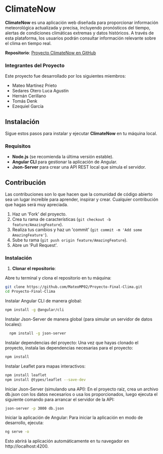 # ClimateNow

**ClimateNow** es una aplicación web diseñada para proporcionar información meteorológica actualizada y precisa, incluyendo pronósticos del tiempo, alertas de condiciones climáticas extremas y datos históricos. A través de esta plataforma, los usuarios podrán consultar información relevante sobre el clima en tiempo real.

**Repositorio**: [Proyecto ClimateNow en GitHub](https://github.com/MateoMP02/Proyecto-Final-Clima.git)

### Integrantes del Proyecto
Este proyecto fue desarrollado por los siguientes miembros:

- Mateo Martínez Prieto
- Sedares Otero Luca Agustín
- Hernán Cerillano
- Tomás Denk
- Ezequiel García

## Instalación

Sigue estos pasos para instalar y ejecutar **ClimateNow** en tu máquina local.

### Requisitos

- **Node.js** (se recomienda la última versión estable).
- **Angular CLI** para gestionar la aplicación de Angular.
- **Json-Server** para crear una API REST local que simula el servidor.

## Contribución
Las contribuciones son lo que hacen que la comunidad de código abierto sea un lugar increíble para aprender, inspirar y crear. Cualquier contribución que hagas será muy apreciada.

1. Haz un 'Fork' del proyecto.
2. Crea tu rama de características (`git checkout -b feature/AmazingFeature`).
3. Realiza tus cambios y haz un 'commit' (`git commit -m 'Add some AmazingFeature'`).
4. Sube tu rama (`git push origin feature/AmazingFeature`).
5. Abre un 'Pull Request'.
### Instalación

1. **Clonar el repositorio**:
   
Abre tu terminal y clona el repositorio en tu máquina:
   
```sh
git clone https://github.com/MateoMP02/Proyecto-Final-Clima.git
cd Proyecto-Final-Clima
```


Instalar Angular CLI de manera global:
```sh
npm install -g @angular/cli
```
Instalar Json-Server de manera global (para simular un servidor de datos locales):
```sh
  npm install -g json-server
```

Instalar dependencias del proyecto:
Una vez que hayas clonado el proyecto, instala las dependencias necesarias para el proyecto:
```sh
npm install
```
Instalar Leaflet para mapas interactivos:
```sh
npm install leaflet
npm install @types/leaflet --save-dev
```

Iniciar Json-Server (simulando una API):
En el proyecto raíz, crea un archivo db.json con los datos necesarios o usa los proporcionados, luego ejecuta el siguiente comando para arrancar el servidor de la API:
```sh
json-server -p 3000 db.json
```

Iniciar la aplicación de Angular:
Para iniciar la aplicación en modo de desarrollo, ejecuta:
```sh
ng serve -o
```
Esto abrirá la aplicación automáticamente en tu navegador en http://localhost:4200.
